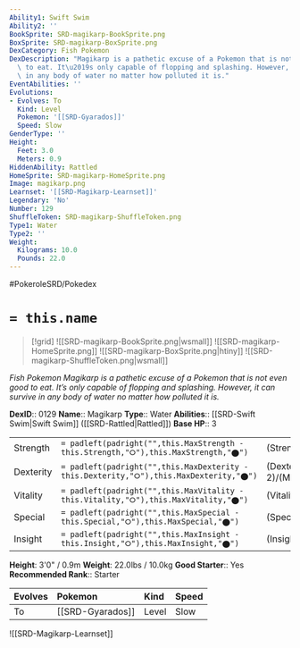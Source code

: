 ```yaml
---
Ability1: Swift Swim
Ability2: ''
BookSprite: SRD-magikarp-BookSprite.png
BoxSprite: SRD-magikarp-BoxSprite.png
DexCategory: Fish Pokemon
DexDescription: "Magikarp is a pathetic excuse of a Pokemon that is not even good\
  \ to eat. It\u2019s only capable of flopping and splashing. However, it can survive\
  \ in any body of water no matter how polluted it is."
EventAbilities: ''
Evolutions:
- Evolves: To
  Kind: Level
  Pokemon: '[[SRD-Gyarados]]'
  Speed: Slow
GenderType: ''
Height:
  Feet: 3.0
  Meters: 0.9
HiddenAbility: Rattled
HomeSprite: SRD-magikarp-HomeSprite.png
Image: magikarp.png
Learnset: '[[SRD-Magikarp-Learnset]]'
Legendary: 'No'
Number: 129
ShuffleToken: SRD-magikarp-ShuffleToken.png
Type1: Water
Type2: ''
Weight:
  Kilograms: 10.0
  Pounds: 22.0
---
```


#PokeroleSRD/Pokedex

# `= this.name`

> [!grid]
> ![[SRD-magikarp-BookSprite.png|wsmall]]
> ![[SRD-magikarp-HomeSprite.png]]
> ![[SRD-magikarp-BoxSprite.png|htiny]]
> ![[SRD-magikarp-ShuffleToken.png|wsmall]]


*Fish Pokemon*
*Magikarp is a pathetic excuse of a Pokemon that is not even good to eat. It’s only capable of flopping and splashing. However, it can survive in any body of water no matter how polluted it is.*

**DexID**:: 0129
**Name**:: Magikarp
**Type**:: Water
**Abilities**:: [[SRD-Swift Swim|Swift Swim]] ([[SRD-Rattled|Rattled]])
**Base HP**:: 3

|           |                                                                                        |                                          |
| --------- | -------------------------------------------------------------------------------------- | ---------------------------------------- |
| Strength  | `= padleft(padright("",this.MaxStrength - this.Strength,"⭘"),this.MaxStrength,"⬤")`    | (Strength::1)/(MaxStrength::2)   |
| Dexterity | `= padleft(padright("",this.MaxDexterity - this.Dexterity,"⭘"),this.MaxDexterity,"⬤")` | (Dexterity:: 2)/(MaxDexterity::5) |
| Vitality  | `= padleft(padright("",this.MaxVitality - this.Vitality,"⭘"),this.MaxVitality,"⬤")`    | (Vitality::2)/(MaxVitality::4)   |
| Special   | `= padleft(padright("",this.MaxSpecial - this.Special,"⭘"),this.MaxSpecial,"⬤")`       | (Special::1)/(MaxSpecial::2)     |
| Insight   | `= padleft(padright("",this.MaxInsight - this.Insight,"⭘"),this.MaxInsight,"⬤")`       | (Insight::1)/(MaxInsight::3)     |

**Height**: 3'0" / 0.9m
**Weight**: 22.0lbs / 10.0kg
**Good Starter**:: Yes
**Recommended Rank**:: Starter

| Evolves   | Pokemon          | Kind   | Speed   |
|:----------|:-----------------|:-------|:--------|
| To        | [[SRD-Gyarados]] | Level  | Slow    |

![[SRD-Magikarp-Learnset]]